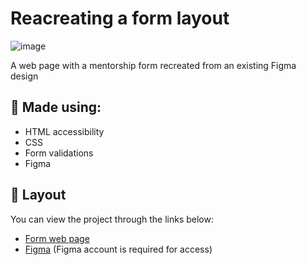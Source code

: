 
# Reacreating a form layout
![image](https://github.com/rodirog/formulario-intermediario/assets/101756238/56b22fc7-b1b1-42db-ae74-c37c5e0c72e7)


A web page with a mentorship form recreated from an existing Figma design



## 🧪 Made using:

- HTML accessibility
- CSS
- Form validations
- Figma


## 🔖 Layout

You can view the project through the links below: 
 - [Form web page](https://rodirog.github.io/formulario-intermediario/)
 - [Figma](https://www.figma.com/file/Nws1KWB7DyXBw8L6wXb9mp/Stage-03---Formul%C3%A1rio-intermedi%C3%A1rio/duplicate) (Figma account is required for access)
